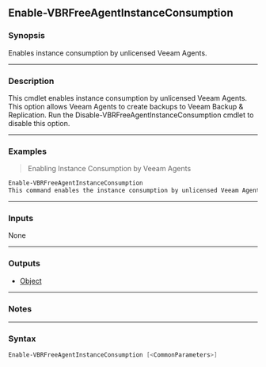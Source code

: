 Enable-VBRFreeAgentInstanceConsumption
--------------------------------------

### Synopsis
Enables instance consumption by unlicensed Veeam Agents.

---

### Description

This cmdlet enables instance consumption by unlicensed Veeam Agents. This option allows Veeam Agents to create backups to Veeam Backup & Replication.
Run the Disable-VBRFreeAgentInstanceConsumption cmdlet to disable this option.

---

### Examples
> Enabling Instance Consumption by Veeam Agents

```PowerShell
Enable-VBRFreeAgentInstanceConsumption
This command enables the instance consumption by unlicensed Veeam Agents.
```

---

### Inputs
None

---

### Outputs
* [Object](https://learn.microsoft.com/en-us/dotnet/api/System.Object)

---

### Notes

---

### Syntax
```PowerShell
Enable-VBRFreeAgentInstanceConsumption [<CommonParameters>]
```
